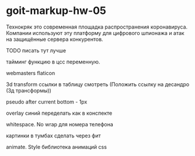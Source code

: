 # goit-markup-hw-05

Технокряк это современная площадка распространения коронавируса. Компании
используют эту платформу для цифрового шпионажа и атак на защищённые сервера
конкурентов.

TODO писать тут лучше

тайминг функцию в цсс переменную.

webmasters flaticon

3d transform ссылки в таблицу смотреть (Положить ссылку на десандро (3д
трансформы))

pseudo after current bottom - 1px

overlay синий переделать как в конспекте

whitespace. No wrap для номера телефона

картинки в тумбах сделать через фит

<!--TODO: ПЕРЕПРОВЕРИТЬ ВЬЮПОРТЫ SVG ФАЙЛОВ И АТРИБУТЫ WH-->
  <!-- TODO: выбрать методологию названий классов и поменятьих в соответствии -->
  <!-- везде где есть width поменять на  max-width для отзывчивой верстки потом -->
  <!-- если надо inline-block то юзай inline-flex -->
  <!-- фон чаще всего это "имадж, норепит, кавер, центер" -->
  <!-- bgcolor для секций через nth-child -->

animate. Style библиотека анимаций css